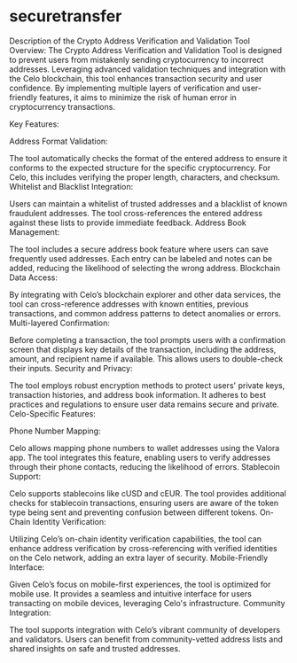 # securetransfer
Description of the Crypto Address Verification and Validation Tool
Overview:
The Crypto Address Verification and Validation Tool is designed to prevent users from mistakenly sending cryptocurrency to incorrect addresses. Leveraging advanced validation techniques and integration with the Celo blockchain, this tool enhances transaction security and user confidence. By implementing multiple layers of verification and user-friendly features, it aims to minimize the risk of human error in cryptocurrency transactions.

Key Features:

Address Format Validation:

The tool automatically checks the format of the entered address to ensure it conforms to the expected structure for the specific cryptocurrency. For Celo, this includes verifying the proper length, characters, and checksum.
Whitelist and Blacklist Integration:

Users can maintain a whitelist of trusted addresses and a blacklist of known fraudulent addresses. The tool cross-references the entered address against these lists to provide immediate feedback.
Address Book Management:

The tool includes a secure address book feature where users can save frequently used addresses. Each entry can be labeled and notes can be added, reducing the likelihood of selecting the wrong address.
Blockchain Data Access:

By integrating with Celo’s blockchain explorer and other data services, the tool can cross-reference addresses with known entities, previous transactions, and common address patterns to detect anomalies or errors.
Multi-layered Confirmation:

Before completing a transaction, the tool prompts users with a confirmation screen that displays key details of the transaction, including the address, amount, and recipient name if available. This allows users to double-check their inputs.
Security and Privacy:

The tool employs robust encryption methods to protect users' private keys, transaction histories, and address book information. It adheres to best practices and regulations to ensure user data remains secure and private.
Celo-Specific Features:

Phone Number Mapping:

Celo allows mapping phone numbers to wallet addresses using the Valora app. The tool integrates this feature, enabling users to verify addresses through their phone contacts, reducing the likelihood of errors.
Stablecoin Support:

Celo supports stablecoins like cUSD and cEUR. The tool provides additional checks for stablecoin transactions, ensuring users are aware of the token type being sent and preventing confusion between different tokens.
On-Chain Identity Verification:

Utilizing Celo’s on-chain identity verification capabilities, the tool can enhance address verification by cross-referencing with verified identities on the Celo network, adding an extra layer of security.
Mobile-Friendly Interface:

Given Celo’s focus on mobile-first experiences, the tool is optimized for mobile use. It provides a seamless and intuitive interface for users transacting on mobile devices, leveraging Celo's infrastructure.
Community Integration:

The tool supports integration with Celo’s vibrant community of developers and validators. Users can benefit from community-vetted address lists and shared insights on safe and trusted addresses.

